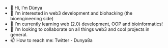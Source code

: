 - 👋 Hi, I’m Dünya
- 👀 I’m interested in web3 development and biohacking (the bioengineering side)
- 🌱 I’m currently learning web (2.0) development, OOP and bioinformatics!
- 💞️ I’m looking to collaborate on all things web3 and cool projects in general.
- 📫 How to reach me: Twitter - Dunya8a

<!---
Dunya-8a/Dunya-8a is a ✨ special ✨ repository because its `README.md` (this file) appears on your GitHub profile.
You can click the Preview link to take a look at your changes.
--->
